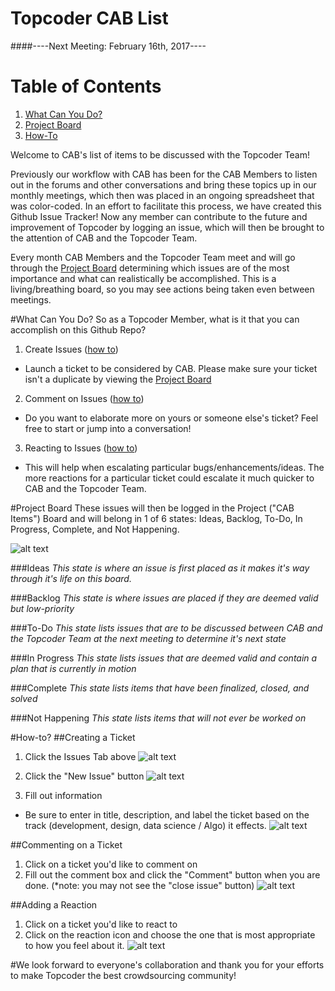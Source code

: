 # Topcoder CAB List

####----Next Meeting: February 16th, 2017----

# Table of Contents
1. [What Can You Do?](#whatcanyoudo)
2. [Project Board](#projectboard) 
3. [How-To](#howto)

Welcome to CAB's list of items to be discussed with the Topcoder Team!

Previously our workflow with CAB has been for the CAB Members to listen out in the forums and other conversations and bring these topics up in our monthly meetings, which then was placed in an ongoing spreadsheet that was color-coded.  In an effort to facilitate this process, we have created this Github Issue Tracker!  Now any member can contribute to the future and improvement of Topcoder by logging an issue, which will then be brought to the attention of CAB and the Topcoder Team.

Every month CAB Members and the Topcoder Team meet and will go through the [Project Board](https://github.com/topcoderinc/cab/projects/1) determining which issues are of the most importance and what can realistically be accomplished.  This is a living/breathing board, so you may see actions being taken even between meetings.

#What Can You Do?<a name="whatcanyoudo"></a>
So as a Topcoder Member, what is it that you can accomplish on this Github Repo?

1. Create Issues ([how to](#createissue))
  * Launch a ticket to be considered by CAB.  Please make sure your ticket isn't a duplicate by viewing the [Project Board](https://github.com/topcoderinc/cab/projects/1)
2. Comment on Issues ([how to](#comment))
  * Do you want to elaborate more on yours or someone else's ticket?  Feel free to start or jump into a conversation!
3. Reacting to Issues ([how to](#react))
  * This will help when escalating particular bugs/enhancements/ideas.  The more reactions for a particular ticket could escalate it much quicker to CAB and the Topcoder Team.

#Project Board<a name="projectboard"></a>
These issues will then be logged in the Project ("CAB Items") Board and will belong in 1 of 6 states: Ideas, Backlog, To-Do, In Progress, Complete, and Not Happening.

![alt text](https://github.com/topcoderinc/cab/blob/master/PB_ss.png "Project Board")

###Ideas
_This state is where an issue is first placed as it makes it's way through it's life on this board._

###Backlog
_This state is where issues are placed if they are deemed valid but low-priority_

###To-Do
_This state lists issues that are to be discussed between CAB and the Topcoder Team at the next meeting to determine it's next state_

###In Progress
_This state lists issues that are deemed valid and contain a plan that is currently in motion_

###Complete
_This state lists items that have been finalized, closed, and solved_

###Not Happening
_This state lists items that will not ever be worked on_


#How-to<a name="howto">?
##Creating a Ticket<a name="createissue"></a>
1. Click the Issues Tab above
![alt text](https://github.com/topcoderinc/cab/blob/master/IssuesTab_ss.png "Issues Tab")

2. Click the "New Issue" button
![alt text](https://github.com/topcoderinc/cab/blob/master/NewIssue_ss.png "New Issue")

3. Fill out information
 * Be sure to enter in title, description, and label the ticket based on the track (development, design, data science / Algo) it effects.
![alt text](https://github.com/topcoderinc/cab/blob/master/IssuesHowTo_ss.png "Issue How To")

##Commenting on a Ticket<a name="comment"></a>
1. Click on a ticket you'd like to comment on
2. Fill out the comment box and click the "Comment" button when you are done. (*note: you may not see the "close issue" button)
![alt text](https://github.com/topcoderinc/cab/blob/master/Commenting_ss.png "New Issue")

##Adding a Reaction<a name="react"></a>
1. Click on a ticket you'd like to react to
2. Click on the reaction icon and choose the one that is most appropriate to how you feel about it.
![alt text](https://github.com/topcoderinc/cab/blob/master/Reactions_ss.png "Reaction")


#We look forward to everyone's collaboration and thank you for your efforts to make Topcoder the best crowdsourcing community!
